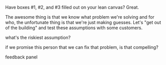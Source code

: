 Have boxes #1, #2, and #3 filled out on your lean canvas? Great.

The awesome thing is that we know what problem we're solving and for who, the unfortunate thing is that we're just making guesses. Let's "get out of the building" and test these assumptions with some customers.

what's the riskiest assumption?

if we promise this person that we can fix that problem, is that compelling?

feedback panel